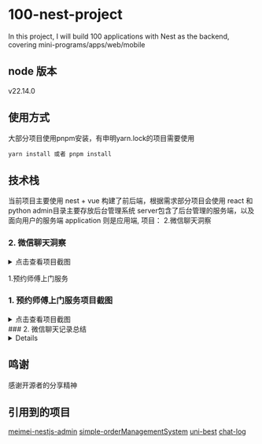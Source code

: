 # 100-nest-project
In this project, I will build 100 applications with Nest as the backend, covering mini-programs/apps/web/mobile

## node 版本
v22.14.0

## 使用方式
大部分项目使用pnpm安装，有申明yarn.lock的项目需要使用 
``` typescript
yarn install 或者 pnpm install
```
## 技术栈
当前项目主要使用 nest + vue 构建了前后端，根据需求部分项目会使用 react 和 python
admin目录主要存放后台管理系统
server包含了后台管理的服务端，以及面向用户的服务端
application 则是应用端, 
项目：
2.微信聊天洞察

### 2. 微信聊天洞察
<details>
<summary>点击查看项目截图</summary>

</details>

1.预约师傅上门服务

### 1. 预约师傅上门服务项目截图
<details>
<summary>点击查看项目截图</summary>

![首页展示](static/001/741749285177_.pic.jpg)
![服务列表](static/001/751749305768_.pic.jpg)
![服务详情](static/001/761749305788_.pic.jpg)
![预约流程](static/001/771749305799_.pic.jpg)
![用户中心](static/001/781749305812_.pic.jpg)
![订单详情](static/001/791749305823_.pic.jpg)
![管理后台-服务管理](static/001/801749305877_.pic.jpg)
![管理后台-订单管理](static/001/811749305927_.pic.jpg)
![管理后台-用户管理](static/001/821749305946_.pic.jpg)

</details>
### 2. 微信聊天记录总结
<details>


</details>


## 鸣谢
感谢开源者的分享精神

## 引用到的项目
[meimei-nestjs-admin](https://github.com/87789771/meimei-nestjs-admin)
[simple-orderManagementSystem](https://github.com/LORDyyyyy/simple-orderManagementSystem)
[uni-best](https://github.com/codercup/unibest)
[chat-log](https://github.com/sjzar/chatlog)